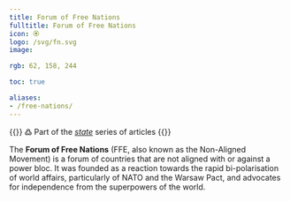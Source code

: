 ```yaml
---
title: Forum of Free Nations
fulltitle: Forum of Free Nations
icon: 🏵️
logo: /svg/fn.svg
image:

rgb: 62, 158, 244

toc: true

aliases:
- /free-nations/
---
```

{{<note>}}
߷ Part of the *[state](/state/)* series of articles
{{</note>}}

The **Forum of Free Nations** (FFE, also known as the Non-Aligned Movement) is a forum of countries that are not aligned with or against a power bloc. It was founded as a reaction towards the rapid bi-polarisation of world affairs, particularly of NATO and the Warsaw Pact, and advocates for independence from the superpowers of the world.


